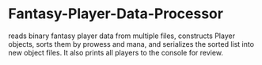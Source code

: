 # Fantasy-Player-Data-Processor
 reads binary fantasy player data from multiple files, constructs Player objects, sorts them by prowess and mana, and serializes the sorted list into new object files. It also prints all players to the console for review.
